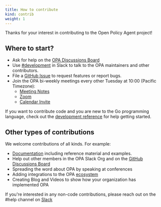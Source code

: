 ```yaml
---
title: How to contribute
kind: contrib
weight: 1
---
```


Thanks for your interest in contributing to the Open Policy Agent project!

## Where to start?

* Ask for help on the [OPA Discussions Board](https://github.com/open-policy-agent/feedback/discussions)
* Use [#development](https://openpolicyagent.slack.com/archives/C02L1TLPN59) in Slack to talk to the OPA maintainers and other contributors.
* File a [GitHub Issue](https://github.com/meta-quick/opa/issues) to request features or report bugs.
* Join the OPA bi-weekly meetings every other Tuesday at 10:00 (Pacific Timezone):
    * [Meeting Notes](https://docs.google.com/document/d/1v6l2gmkRKAn5UIg3V2QdeeCcXMElxsNzEzDkVlWDVg8/edit?usp=sharing)
    * [Zoom](https://zoom.us/j/97827947600)
    * [Calendar Invite](https://calendar.google.com/event?action=TEMPLATE&tmeid=MnRvb2M4amtldXBuZ2E1azY0MTJndjh0ODRfMjAxODA5MThUMTcwMDAwWiBzdHlyYS5jb21fY28zOXVzc3VobnE2amUzN2l2dHQyYmNiZGdAZw&tmsrc=styra.com_co39ussuhnq6je37ivtt2bcbdg%40group.calendar.google.com&scp=ALL)


If you want to contribute code and you are new to the Go programming language, check out
the [development reference](../contrib-development/) for help getting started.

## Other types of contributions

We welcome contributions of all kinds. For example:

- [Documentation](../contrib-docs) including reference material and examples.
- Help out other members in the OPA Slack Org and on the [GitHub Discussions Board](https://github.com/open-policy-agent/feedback/discussions)
- Spreading the word about OPA by speaking at conferences
- Adding integrations to the OPA [ecosystem](https://www.openpolicyagent.org/docs/latest/ecosystem/)
- Creating Blog and Videos to show how your organization has implemented OPA

If you're interested in any non-code contributions, please reach out on the #help channel on [Slack](https://slack.openpolicyagent.org/)